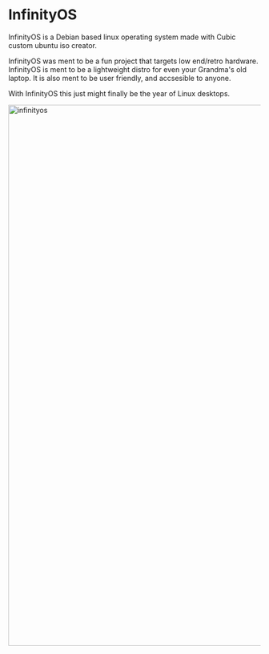 # InfinityOS



InfinityOS is a Debian based linux operating system made with Cubic custom ubuntu iso creator.

InfinityOS was ment to be a fun project that targets low end/retro hardware.
InfinityOS is ment to be a lightweight distro for even your Grandma's old laptop.
It is also ment to be user friendly, and accsesible to anyone.

With InfinityOS this just might finally be the year of Linux desktops.


<img width="1020" height="1080" alt="infinityos" src="https://github.com/user-attachments/assets/4ef106ff-4d06-4e66-ae56-e656cdcef672" />
